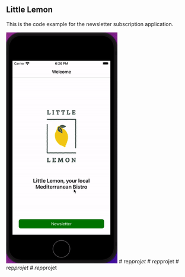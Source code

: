 ## Little Lemon

This is the code example for the newsletter subscription application.

![](little_lemon.gif)
#   r e p _ p r o j e t 
 
 #   r e p _ p r o j e t 
 
 #   r e p _ p r o j e t 
 
 #   r e p _ p r o j e t 
 
 